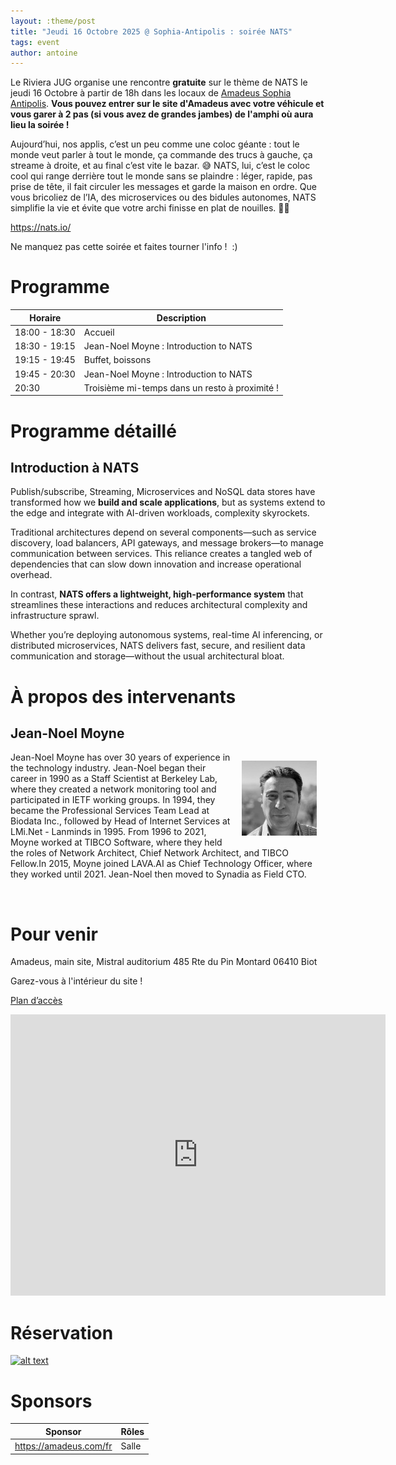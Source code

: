```yaml
---
layout: :theme/post
title: "Jeudi 16 Octobre 2025 @ Sophia-Antipolis : soirée NATS"
tags: event
author: antoine
---
```


Le Riviera JUG organise une rencontre **gratuite** sur le thème de NATS le jeudi 16 Octobre à partir de 18h dans les locaux de [Amadeus Sophia Antipolis](url:https://goo.gl/maps/agQMwmE74eWqqQvd8).
**Vous pouvez entrer sur le site d'Amadeus avec votre véhicule et vous garer à 2 pas (si vous avez de grandes jambes) de l'amphi où aura lieu la soirée !**

Aujourd’hui, nos applis, c’est un peu comme une coloc géante : tout le monde veut parler à tout le monde, ça commande des trucs à gauche, ça streame à droite, et au final c’est vite le bazar. 😅 NATS, lui, c’est le coloc cool qui range derrière tout le monde sans se plaindre : léger, rapide, pas prise de tête, il fait circuler les messages et garde la maison en ordre. Que vous bricoliez de l’IA, des microservices ou des bidules autonomes, NATS simplifie la vie et évite que votre archi finisse en plat de nouilles. 🍝🚀

https://nats.io/

Ne manquez pas cette soirée et faites tourner l'info !  :)

# Programme

| Horaire       | Description                                    |
| ------------- | ---------------------------------------------- |
| 18:00 - 18:30 | Accueil                                        |
| 18:30 - 19:15 | Jean-Noel Moyne : Introduction to NATS         |
| 19:15 - 19:45 | Buffet, boissons                               |
| 19:45 - 20:30 | Jean-Noel Moyne : Introduction to NATS         |
| 20:30         | Troisième mi-temps dans un resto à proximité ! |

# Programme détaillé

## Introduction à NATS

Publish/subscribe, Streaming, Microservices and NoSQL data stores have transformed how we **build and scale applications**, but as systems extend to the edge and integrate with AI-driven workloads, complexity skyrockets.

Traditional architectures depend on several components—such as service discovery, load balancers, API gateways, and message brokers—to manage communication between services. This reliance creates a tangled web of dependencies that can slow down innovation and increase operational overhead.

In contrast, **NATS offers a lightweight, high-performance system** that streamlines these interactions and reduces architectural complexity and infrastructure sprawl.

Whether you’re deploying autonomous systems, real-time AI inferencing, or distributed microservices, NATS delivers fast, secure, and resilient data communication and storage—without the usual architectural bloat.

# À propos des intervenants

## Jean-Noel Moyne

<img title="" src="jean-noel-moyne.jpg" alt="" style="float: right; margin: 1em; width: 120px" width="241">

Jean-Noel Moyne has over 30 years of experience in the technology industry. Jean-Noel began their career in 1990 as a Staff Scientist at Berkeley Lab, where they created a network monitoring tool and participated in IETF working groups. In 1994, they became the Professional Services Team Lead at Biodata Inc., followed by Head of Internet Services at LMi.Net - Lanminds in 1995. From 1996 to 2021, Moyne worked at TIBCO Software, where they held the roles of Network Architect, Chief Network Architect, and TIBCO Fellow.In 2015, Moyne joined LAVA.AI as Chief Technology Officer, where they worked until 2021. Jean-Noel then moved to Synadia as Field CTO.

<br style="clear: right"/>

# Pour venir

Amadeus, main site, Mistral auditorium
485 Rte du Pin Montard
06410 Biot

Garez-vous à l'intérieur du site !

[Plan d’accès](https://goo.gl/maps/agQMwmE74eWqqQvd8)

<iframe src="https://www.google.com/maps/embed?pb=!1m18!1m12!1m3!1d2334.61087379998!2d7.057556422906037!3d43.62195443006717!2m3!1f0!2f0!3f0!3m2!1i1024!2i768!4f13.1!3m3!1m2!1s0x12cc2b7cba432085%3A0xcb5e30e756ebb5c5!2sAmadeus%20Main%20Site!5e0!3m2!1sen!2sfr!4v1648131547103!5m2!1sen!2sfr" width="600" height="450" style="border:0;" allowfullscreen="" loading="lazy"></iframe>

# Réservation

[![alt text]({page.image('bookNow-black-large.webp')})](https://www.ticketsource.com/rivieradev/t-jzedzgn)

# Sponsors

| Sponsor                | Rôles |
| ---------------------- | ----- |
| https://amadeus.com/fr | Salle |
